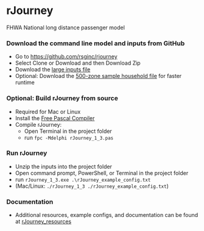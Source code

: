 # rJourney
FHWA National long distance passenger model

### Download the command line model and inputs from GitHub
  - Go to https://github.com/rsginc/rjourney
  - Select Clone or Download and then Download Zip
  - Download the [large inputs file](https://github.com/RSGInc/rJourney_resources/raw/master/inputs.zip)
  - Optional: Download the [500-zone sample household file](https://github.com/RSGInc/rJourney_resources/blob/master/azure_inputs/us_synpop_hh3_500_zone_sample.dat) for faster runtime

### Optional: Build rJourney from source
  - Required for Mac or Linux
  - Install the [Free Pascal Compiler](https://sourceforge.net/projects/freepascal/)
  - Compile rJourney:
    - Open Terminal in the project folder
    - run `fpc -Mdelphi rJourney_1_3.pas`

### Run rJourney
  - Unzip the inputs into the project folder
  - Open command prompt, PowerShell, or Terminal in the project folder
  - run `rJourney_1_3.exe .\rJourney_example_config.txt`
  - (Mac/Linux: `./rJourney_1_3 ./rJourney_example_config.txt`)

### Documentation
  - Additional resources, example configs, and documentation can be found at [rJourney_resources](https://github.com/rsginc/rjourney_resources)

